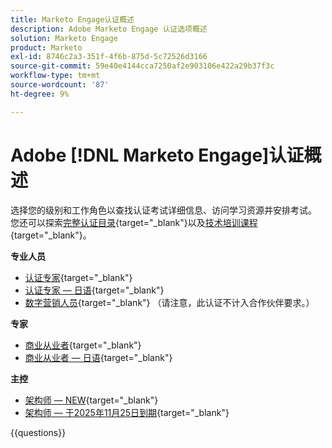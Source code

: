 ```yaml
---
title: Marketo Engage认证概述
description: Adobe Marketo Engage 认证选项概述
solution: Marketo Engage
product: Marketo
exl-id: 8746c2a3-351f-4f6b-875d-5c72526d3166
source-git-commit: 59e40e4144cca7250af2e903106e422a29b37f3c
workflow-type: tm+mt
source-wordcount: '87'
ht-degree: 9%

---
```


# Adobe [!DNL Marketo Engage]认证概述

选择您的级别和工作角色以查找认证考试详细信息、访问学习资源并安排考试。 您还可以探索[完整认证目录](https://certification.adobe.com/certifications){target="_blank"}以及[技术培训课程](https://certification.adobe.com/courses/?/courses){target="_blank"}。

**专业人员**

* [认证专家](https://certification.adobe.com/certification/engage-professional){target="_blank"} <!--AD0-E555-->
* [认证专家 — 日语](https://certification.adobe.com/certification/engage-professional){target="_blank"} <!--AD0-E555-J-->
* [数字营销人员](https://certification.adobe.com/certification/digital-marketer-professional){target="_blank"} （请注意，此认证不计入合作伙伴要求。） <!--AD0-E564-->

**专家**

* [商业从业者](https://certification.adobe.com/certification/marketo-engage-business-practitioner-expert){target="_blank"} <!--AD0-E559-->
* [商业从业者 — 日语](https://certification.adobe.com/certification/marketo-engage-business-practitioner-expert){target="_blank"} <!--AD0-E559-J-->

**主控**

* [架构师 — NEW](https://certification.adobe.com/certification/engage-architect-master/1310){target="_blank"} <!--AD0-E563-->
* [架构师 — 于2025年11月25日到期](https://certification.adobe.com/certification/marketo-engage-architect-master){target="_blank"} <!--AD0-E560-->

{{questions}}

